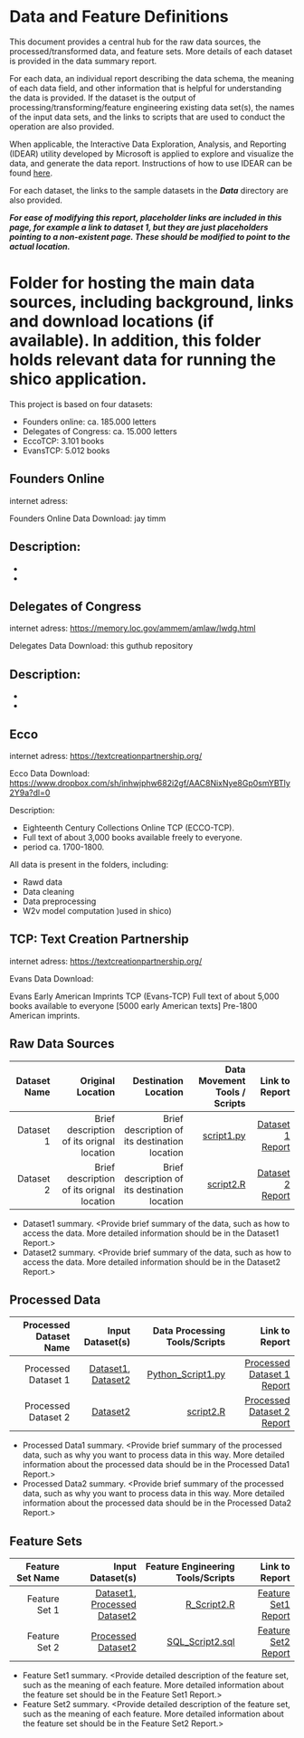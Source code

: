 # Data and Feature Definitions

This document provides a central hub for the raw data sources, the processed/transformed data, and feature sets. More details of each dataset is provided in the data summary report. 

For each data, an individual report describing the data schema, the meaning of each data field, and other information that is helpful for understanding the data is provided. If the dataset is the output of processing/transforming/feature engineering existing data set(s), the names of the input data sets, and the links to scripts that are used to conduct the operation are also provided. 

When applicable, the Interactive Data Exploration, Analysis, and Reporting (IDEAR) utility developed by Microsoft is applied to explore and visualize the data, and generate the data report. Instructions of how to use IDEAR can be found [here](). 

For each dataset, the links to the sample datasets in the _**Data**_ directory are also provided. 

_**For ease of modifying this report, placeholder links are included in this page, for example a link to dataset 1, but they are just placeholders pointing to a non-existent page. These should be modified to point to the actual location.**_

# Folder for hosting the main data sources, including background, links and download locations (if available). In addition, this folder holds relevant data for running the shico application.

This project is based on four datasets:
- Founders online: ca. 185.000 letters
- Delegates of Congress: ca. 15.000 letters
- EccoTCP: 3.101 books
- EvansTCP: 5.012 books


## Founders Online 

internet adress:

Founders Online Data Download: jay timm

Description:
- 
- 
- 

## Delegates of Congress

internet adress: https://memory.loc.gov/ammem/amlaw/lwdg.html

Delegates Data Download: this guthub repository

Description:
- 
- 
- 


## Ecco

internet adress: https://textcreationpartnership.org/

Ecco Data Download: https://www.dropbox.com/sh/inhwjphw682i2gf/AAC8NixNye8Gp0smYBTly2Y9a?dl=0

Description:
- Eighteenth Century Collections Online TCP (ECCO-TCP).
- Full text of about 3,000 books available freely to everyone.
- period ca. 1700-1800.

All data is present in the folders, including: 
-	Rawd data
-	Data cleaning
-	Data preprocessing
-	W2v model computation )used in shico)


## TCP: Text Creation Partnership

internet adress: https://textcreationpartnership.org/

Evans Data Download:

Evans Early American Imprints TCP (Evans-TCP)
Full text of about 5,000 books available to everyone  [5000 early American texts]
Pre-1800 American imprints.




## Raw Data Sources


| Dataset Name | Original Location   | Destination Location  | Data Movement Tools / Scripts | Link to Report |
| ---:| ---: | ---: | ---: | -----: |
| Dataset 1 | Brief description of its orignal location | Brief description of its destination location | [script1.py](link/to/python/script/file/in/Code) | [Dataset 1 Report](link/to/report1)|
| Dataset 2 | Brief description of its orignal location | Brief description of its destination location | [script2.R](link/to/R/script/file/in/Code) | [Dataset 2 Report](link/to/report2)|


* Dataset1 summary. <Provide brief summary of the data, such as how to access the data. More detailed information should be in the Dataset1 Report.>
* Dataset2 summary. <Provide brief summary of the data, such as how to access the data. More detailed information should be in the Dataset2 Report.> 

## Processed Data
| Processed Dataset Name | Input Dataset(s)   | Data Processing Tools/Scripts | Link to Report |
| ---:| ---: | ---: | ---: | 
| Processed Dataset 1 | [Dataset1](link/to/dataset1/report), [Dataset2](link/to/dataset2/report) | [Python_Script1.py](link/to/python/script/file/in/Code) | [Processed Dataset 1 Report](link/to/report1)|
| Processed Dataset 2 | [Dataset2](link/to/dataset2/report) |[script2.R](link/to/R/script/file/in/Code) | [Processed Dataset 2 Report](link/to/report2)|

* Processed Data1 summary. <Provide brief summary of the processed data, such as why you want to process data in this way. More detailed information about the processed data should be in the Processed Data1 Report.>
* Processed Data2 summary. <Provide brief summary of the processed data, such as why you want to process data in this way. More detailed information about the processed data should be in the Processed Data2 Report.> 

## Feature Sets

| Feature Set Name | Input Dataset(s)   | Feature Engineering Tools/Scripts | Link to Report |
| ---:| ---: | ---: | ---: | 
| Feature Set 1 | [Dataset1](link/to/dataset1/report), [Processed Dataset2](link/to/dataset2/report) | [R_Script2.R](link/to/R/script/file/in/Code) | [Feature Set1 Report](link/to/report1)|
| Feature Set 2 | [Processed Dataset2](link/to/dataset2/report) |[SQL_Script2.sql](link/to/sql/script/file/in/Code) | [Feature Set2 Report](link/to/report2)|

* Feature Set1 summary. <Provide detailed description of the feature set, such as the meaning of each feature. More detailed information about the feature set should be in the Feature Set1 Report.>
* Feature Set2 summary. <Provide detailed description of the feature set, such as the meaning of each feature. More detailed information about the feature set should be in the Feature Set2 Report.> 
